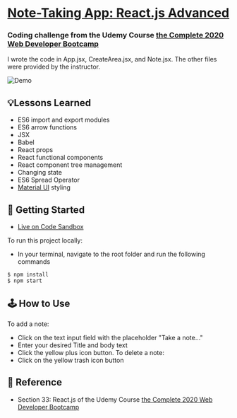 # [Note-Taking App: React.js Advanced](https://ho9gn.csb.app/)
### Coding challenge from the Udemy Course [the Complete 2020 Web Developer Bootcamp](https://www.udemy.com/course/the-complete-web-development-bootcamp/)
I wrote the code in App.jsx, CreateArea.jsx, and Note.jsx. The other files were provided by the instructor.

![Demo](public/demo.gif)

## 💡Lessons Learned
- ES6 import and export modules
- ES6 arrow functions
- JSX
- Babel
- React props
- React functional components
- React component tree management
- Changing state
- ES6 Spread Operator
- [Material UI](https://material-ui.com/) styling

## 🚀 Getting Started
- [Live on Code Sandbox](https://codesandbox.io/s/using-pre-built-react-components-forked-ho9gn)

To run this project locally:
- In your terminal, navigate to the root folder and run the following commands
```
$ npm install
$ npm start
```

## 🕹 How to Use
To add a note:
- Click on the text input field with the placeholder "Take a note..."
- Enter your desired Title and body text
- Click the yellow plus icon button.
To delete a note:
- Click on the yellow trash icon button

## 📣 Reference
- Section 33: React.js of the Udemy Course [the Complete 2020 Web Developer Bootcamp](https://www.udemy.com/course/the-complete-web-development-bootcamp/)